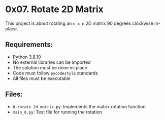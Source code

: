 # 0x07. Rotate 2D Matrix

This project is about rotating an `n x n` 2D matrix 90 degrees clockwise
in-place.

## Requirements:
- Python 3.8.10
- No external libraries can be imported
- The solution must be done in-place
- Code must follow `pycodestyle` standards
- All files must be executable

## Files:
- `0-rotate_2d_matrix.py`: Implements the matrix rotation function
- `main_0.py`: Test file for running the rotation
